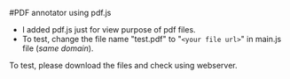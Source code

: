 #PDF annotator using pdf.js 

- I added pdf.js just for view purpose of pdf files.
- To test, change the file name "test.pdf" to "`<your file url>`" in main.js file (_same domain_).



To test, please download the files and check using webserver.
